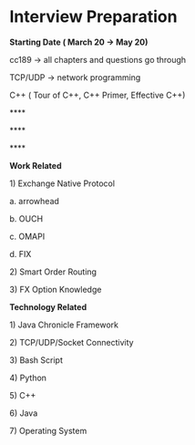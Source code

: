 # Interview Preparation

**Starting Date  \( March 20 -&gt; May 20\)**

cc189  -&gt; all chapters and questions go through

TCP/UDP -&gt; network programming  

C++ \( Tour of C++,  C++ Primer,  Effective C++\)

\*\*\*\*

\*\*\*\*

\*\*\*\*

**Work Related** 

1\) Exchange Native Protocol 

a. arrowhead

b. OUCH

c. OMAPI 

d. FIX

2\) Smart Order Routing 

3\) FX Option Knowledge 



**Technology Related** 

1\) Java Chronicle Framework 

2\) TCP/UDP/Socket Connectivity 

3\) Bash Script 

4\) Python

5\) C++ 

6\) Java 

7\) Operating System 

